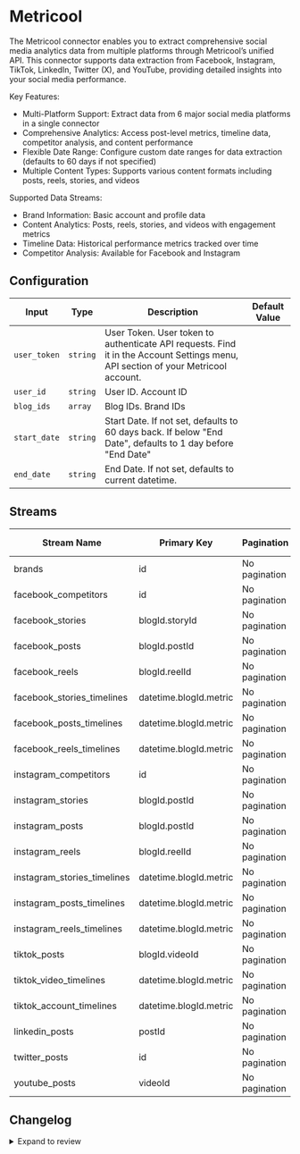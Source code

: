 # Metricool
The Metricool connector enables you to extract comprehensive social media analytics data from multiple platforms through Metricool’s unified API. This connector supports data extraction from Facebook, Instagram, TikTok, LinkedIn, Twitter (X), and YouTube, providing detailed insights into your social media performance.

Key Features:
- Multi-Platform Support: Extract data from 6 major social media platforms in a single connector
- Comprehensive Analytics: Access post-level metrics, timeline data, competitor analysis, and content performance
- Flexible Date Range: Configure custom date ranges for data extraction (defaults to 60 days if not specified)
- Multiple Content Types: Supports various content formats including posts, reels, stories, and videos

Supported Data Streams:
- Brand Information: Basic account and profile data
- Content Analytics: Posts, reels, stories, and videos with engagement metrics
- Timeline Data: Historical performance metrics tracked over time
- Competitor Analysis: Available for Facebook and Instagram

## Configuration

| Input | Type | Description | Default Value |
|-------|------|-------------|---------------|
| `user_token` | `string` | User Token. User token to authenticate API requests. Find it in the Account Settings menu, API section of your Metricool account. |  |
| `user_id` | `string` | User ID. Account ID |  |
| `blog_ids` | `array` | Blog IDs. Brand IDs |  |
| `start_date` | `string` | Start Date. If not set, defaults to 60 days back. If below &quot;End Date&quot;, defaults to 1 day before &quot;End Date&quot; |  |
| `end_date` | `string` | End Date. If not set, defaults to current datetime. |  |

## Streams
| Stream Name | Primary Key | Pagination | Supports Full Sync | Supports Incremental |
|-------------|-------------|------------|---------------------|----------------------|
| brands | id | No pagination | ✅ |  ❌  |
| facebook_competitors | id | No pagination | ✅ |  ❌  |
| facebook_stories | blogId.storyId | No pagination | ✅ |  ❌  |
| facebook_posts | blogId.postId | No pagination | ✅ |  ❌  |
| facebook_reels | blogId.reelId | No pagination | ✅ |  ❌  |
| facebook_stories_timelines | datetime.blogId.metric | No pagination | ✅ |  ✅  |
| facebook_posts_timelines | datetime.blogId.metric | No pagination | ✅ |  ✅  |
| facebook_reels_timelines | datetime.blogId.metric | No pagination | ✅ |  ✅  |
| instagram_competitors | id | No pagination | ✅ |  ❌  |
| instagram_stories | blogId.postId | No pagination | ✅ |  ❌  |
| instagram_posts | blogId.postId | No pagination | ✅ |  ❌  |
| instagram_reels | blogId.reelId | No pagination | ✅ |  ❌  |
| instagram_stories_timelines | datetime.blogId.metric | No pagination | ✅ |  ✅  |
| instagram_posts_timelines | datetime.blogId.metric | No pagination | ✅ |  ✅  |
| instagram_reels_timelines | datetime.blogId.metric | No pagination | ✅ |  ✅  |
| tiktok_posts | blogId.videoId | No pagination | ✅ |  ❌  |
| tiktok_video_timelines | datetime.blogId.metric | No pagination | ✅ |  ✅  |
| tiktok_account_timelines | datetime.blogId.metric | No pagination | ✅ |  ✅  |
| linkedin_posts | postId | No pagination | ✅ |  ❌  |
| twitter_posts | id | No pagination | ✅ |  ❌  |
| youtube_posts | videoId | No pagination | ✅ |  ❌  |

## Changelog

<details>
  <summary>Expand to review</summary>

| Version          | Date              | Pull Request | Subject        |
|------------------|-------------------|--------------|----------------|
| 0.0.6 | 2025-09-16 | [66340](https://github.com/airbytehq/airbyte/pull/66340) | Update dependencies |
| 0.0.5 | 2025-09-09 | [65802](https://github.com/airbytehq/airbyte/pull/65802) | Update dependencies |
| 0.0.4 | 2025-08-23 | [65179](https://github.com/airbytehq/airbyte/pull/65179) | Update dependencies |
| 0.0.3 | 2025-08-16 | [64965](https://github.com/airbytehq/airbyte/pull/64965) | Update dependencies |
| 0.0.2 | 2025-08-14 | [64942](https://github.com/airbytehq/airbyte/pull/64942) | Fix docker image entrypoint for platform syncs |
| 0.0.1 | 2025-08-06 | | Initial release by [@santigiova](https://github.com/santigiova) via Connector Builder |

</details>
